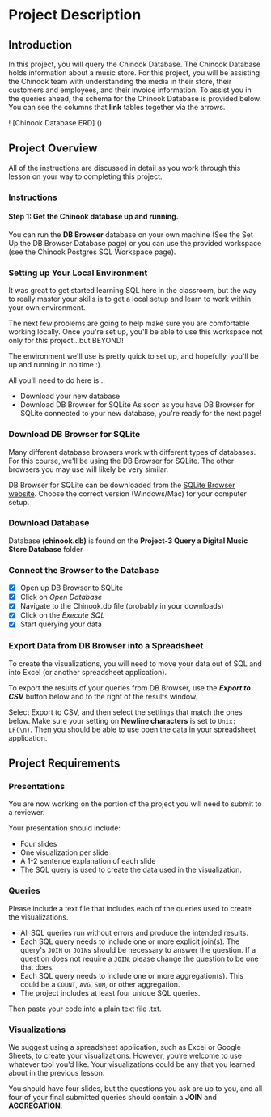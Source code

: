 
# Project Description

## Introduction

In this project, you will query the Chinook Database. The Chinook Database holds information about a music store. For this project, you will be assisting the Chinook team with understanding the media in their store, their customers and employees, and their invoice information. To assist you in the queries ahead, the schema for the Chinook Database is provided below. You can see the columns that **link** tables together via the arrows.

! [Chinook Database ERD] () 

## Project Overview
All of the instructions are discussed in detail as you work through this lesson on your way to completing this project.

### Instructions

#### Step 1: Get the Chinook database up and running.

You can run the **DB Browser** database on your own machine (See the Set Up the DB Browser Database page) or you can use the provided workspace (see the Chinook Postgres SQL Workspace page).

### Setting up Your Local Environment
It was great to get started learning SQL here in the classroom, but the way to really master your skills is to get a local setup and learn to work within your own environment.

The next few problems are going to help make sure you are comfortable working locally. Once you're set up, you'll be able to use this workspace not only for this project...but BEYOND!

The environment we'll use is pretty quick to set up, and hopefully, you'll be up and running in no time :)

All you'll need to do here is...

- Download your new database
- Download DB Browser for SQLite
As soon as you have DB Browser for SQLite connected to your new database, you're ready for the next page!

### Download DB Browser for SQLite

Many different database browsers work with different types of databases. For this course, we'll be using the DB Browser for SQLite. The other browsers you may use will likely be very similar.

DB Browser for SQLite can be downloaded from the [SQLite Browser website](https://sqlitebrowser.org/dl/). Choose the correct version (Windows/Mac) for your computer setup.

### Download Database

Database **(chinook.db)** is found on the **Project-3 Query a Digital Music Store Database** folder  

### Connect the Browser to the Database
- [x] Open up DB Browser to SQLite
- [x] Click on _Open Database_
- [x] Navigate to the Chinook.db file (probably in your downloads)
- [x] Click on the _Execute SQL_
- [x] Start querying your data

### Export Data from DB Browser into a Spreadsheet

To create the visualizations, you will need to move your data out of SQL and into Excel (or another spreadsheet application).

To export the results of your queries from DB Browser, use the _**Export to CSV**_ button below and to the right of the results window.

Select Export to CSV, and then select the settings that match the ones below. Make sure your setting on **Newline characters** is set to `Unix: LF(\n)`. Then you should be able to use open the data in your spreadsheet application.

## Project Requirements
### Presentations

You are now working on the portion of the project you will need to submit to a reviewer.

Your presentation should include:

- Four slides
- One visualization per slide
- A 1-2 sentence explanation of each slide
- The SQL query is used to create the data used in the visualization.

### Queries
Please include a text file that includes each of the queries used to create the visualizations.

- All SQL queries run without errors and produce the intended results.
- Each SQL query needs to include one or more explicit join(s). The query's `JOIN` or `JOIN`s should be necessary to answer the question. If a question does not require a `JOIN`, please change the question to be one that does.
- Each SQL query needs to include one or more aggregation(s). This could be a `COUNT`, `AVG`, `SUM`, or other aggregation.
- The project includes at least four unique SQL queries.

Then paste your code into a plain text file .txt.

### Visualizations
We suggest using a spreadsheet application, such as Excel or Google Sheets, to create your visualizations. However, you’re welcome to use whatever tool you’d like. Your visualizations could be any that you learned about in the previous lesson.

You should have four slides, but the questions you ask are up to you, and all four of your final submitted queries should contain a **JOIN** and **AGGREGATION**.